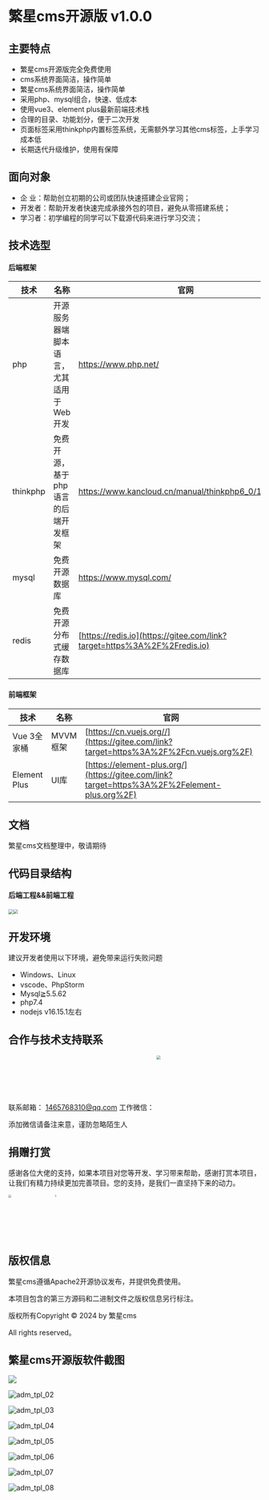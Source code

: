 繁星cms开源版 v1.0.0
===============

## 主要特点

* 繁星cms开源版完全免费使用
* cms系统界面简洁，操作简单
* 繁星cms系统界面简洁，操作简单
* 采用php、mysql组合，快速、低成本
* 使用vue3、element plus最新前端技术栈
* 合理的目录、功能划分，便于二次开发
* 页面标签采用thinkphp内置标签系统，无需额外学习其他cms标签，上手学习成本低
* 长期迭代升级维护，使用有保障



## 面向对象

- 企 业：帮助创立初期的公司或团队快速搭建企业官网；
- 开发者：帮助开发者快速完成承接外包的项目，避免从零搭建系统；
- 学习者：初学编程的同学可以下载源代码来进行学习交流；



## 技术选型

#### 后端框架

| 技术     | 名称                                    | 官网                                                         |
| -------- | --------------------------------------- | ------------------------------------------------------------ |
| php      | 开源服务器端脚本语言，尤其适用于Web开发 | https://www.php.net/                                         |
| thinkphp | 免费开源，基于php语言的后端开发框架     | https://www.kancloud.cn/manual/thinkphp6_0/1037479           |
| mysql    | 免费开源数据库                          | https://www.mysql.com/                                       |
| redis    | 免费开源分布式缓存数据库                | [https://redis.io](https://gitee.com/link?target=https%3A%2F%2Fredis.io) |

#### 前端框架

| 技术         | 名称     | 官网                                                         |
| ------------ | -------- | ------------------------------------------------------------ |
| Vue 3全家桶  | MVVM框架 | [https://cn.vuejs.org//](https://gitee.com/link?target=https%3A%2F%2Fcn.vuejs.org%2F) |
| Element Plus | UI库     | [https://element-plus.org/](https://gitee.com/link?target=https%3A%2F%2Felement-plus.org%2F) |



## 文档

繁星cms文档整理中，敬请期待



## 代码目录结构

#### 后端工程&&前端工程
<div style="overflow:hidden">
  <img src="D:\project04\git-free\starts\static\images\backend_code.png" style="float:left;zoom:60%;" />
  <img src="D:\project04\git-free\starts\static\images\frontend_code.png" style="zoom:56%;" />
</div>


## 开发环境

建议开发者使用以下环境，避免带来运行失败问题

- Windows、Linux
- vscode、PhpStorm
- Mysql≧5.5.62
- php7.4
- nodejs v16.15.1左右




## 合作与技术支持联系
联系邮箱： 1465768310@qq.com
工作微信： <img src="/static/images/wechat_qrcode.png" style="zoom:50%;width:220px;" />

添加微信请备注来意，谨防忽略陌生人





## 捐赠打赏

感谢各位大佬的支持，如果本项目对您等开发、学习带来帮助，感谢打赏本项目，让我们有精力持续更加完善项目。您的支持，是我们一直坚持下来的动力。

<div style="overflow:hidden">
  <img src="static/images/wechat_pay.jpg" style="float:left;zoom: 33%;width:260px;"/>
    <img src="static/images/ali_pay.jpg" style="zoom: 22%;margin-left:30px;width:260px;" />
</div>



## 版权信息

繁星cms遵循Apache2开源协议发布，并提供免费使用。

本项目包含的第三方源码和二进制文件之版权信息另行标注。

版权所有Copyright © 2024 by 繁星cms

All rights reserved。





## 繁星cms开源版软件截图

![](.\static\images\free_v1.0.0\adm_tpl_01.jpg)

![adm_tpl_02](\static\images\free_v1.0.0\adm_tpl_02.jpg)

![adm_tpl_03](\static\images\free_v1.0.0\adm_tpl_03.jpg)

![adm_tpl_04](\static\images\free_v1.0.0\adm_tpl_04.jpg)

![adm_tpl_05](\static\images\free_v1.0.0\adm_tpl_05.jpg)

![adm_tpl_06](\static\images\free_v1.0.0\adm_tpl_06.jpg)

![adm_tpl_07](\static\images\free_v1.0.0\adm_tpl_07.jpg)

![adm_tpl_08](\static\images\free_v1.0.0\adm_tpl_08.jpg)